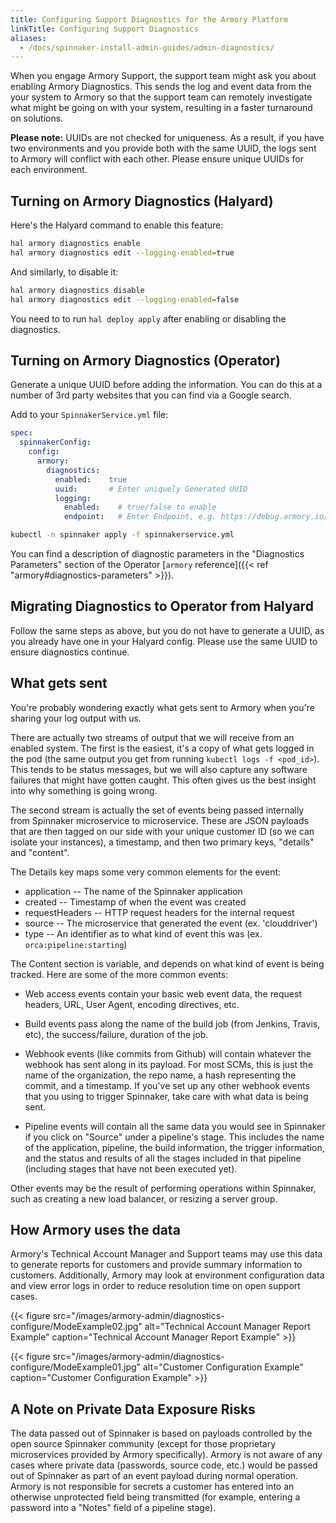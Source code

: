 ```yaml
---
title: Configuring Support Diagnostics for the Armory Platform
linkTitle: Configuring Support Diagnostics
aliases:
  - /docs/spinnaker-install-admin-guides/admin-diagnostics/
---
```


When you engage Armory Support, the support team might ask you about enabling Armory Diagnostics.  This sends the log and event data from the your system to Armory so that the support team can remotely investigate what might be going on with your system, resulting in a faster turnaround on solutions.

**Please note:** UUIDs are not checked for uniqueness.  As a result, if you have two environments and you provide both with the same UUID, the logs sent to Armory will conflict with each other.  Please ensure unique UUIDs for each environment.  

## Turning on Armory Diagnostics (Halyard)

Here's the Halyard command to enable this feature:

```bash
hal armory diagnostics enable
hal armory diagnostics edit --logging-enabled=true
```

And similarly, to disable it:

```bash
hal armory diagnostics disable
hal armory diagnostics edit --logging-enabled=false
```

You need to  to run `hal deploy apply` after enabling or disabling the diagnostics.

## Turning on Armory Diagnostics (Operator)
Generate a unique UUID before adding the information.  You can do this at a number of 3rd party websites that you can find via a Google search.

Add to your `SpinnakerService.yml` file:

```yaml
spec:
  spinnakerConfig:
    config:
      armory:
        diagnostics:
          enabled:    true
          uuid:       # Enter uniquely Generated UUID
          logging:
            enabled:    # true/false to enable
            endpoint:   # Enter Endpoint, e.g. https://debug.armory.io/v1/logs
```

```bash
kubectl -n spinnaker apply -f spinnakerservice.yml
```

You can find a description of diagnostic parameters in the "Diagnostics Parameters" section of the Operator [`armory` reference]({{< ref "armory#diagnostics-parameters" >}}).

## Migrating Diagnostics to Operator from Halyard

Follow the same steps as above, but you do not have to generate a UUID, as you already have one in your Halyard config.  Please use the same UUID to ensure diagnostics continue.

## What gets sent

You're probably wondering exactly what gets sent to Armory when you're sharing
your log output with us.

There are actually two streams of output that we will receive from an enabled
system.  The first is the easiest, it's a copy of what gets logged in the
pod (the same output you get from running `kubectl logs -f <pod_id>`).  This
tends to be status messages, but we will also capture any software failures
that might have gotten caught.  This often gives us the best insight into
why something is going wrong.

The second stream is actually the set of events being passed internally from
Spinnaker microservice to microservice.  These are JSON payloads that are
then tagged on our side with your unique customer ID (so we can isolate your
instances), a timestamp, and then two primary keys, "details" and "content".

The Details key maps some very common elements for the event:

* application -- The name of the Spinnaker application
* created -- Timestamp of when the event was created
* requestHeaders -- HTTP request headers for the internal request
* source -- The microservice that generated the event (ex. 'clouddriver')
* type -- An identifier as to what kind of event this was (ex. `orca:pipeline:starting`)

The Content section is variable, and depends on what kind of event is being
tracked.  Here are some of the more common events:

* Web access events contain your basic web event data, the request
headers, URL, User Agent, encoding directives, etc.

* Build events pass along the name of the build job (from Jenkins, Travis, etc),
the success/failure, duration of the job.

* Webhook events (like commits from Github) will contain whatever the webhook has sent along in its payload.  For most SCMs, this is just the name of the organization, the repo name, a hash representing the commit, and a timestamp.  If you've set up any other webhook events that you using to trigger Spinnaker, take care with what data is being sent.

* Pipeline events will contain all the same data you would see in Spinnaker if
you click on "Source" under a pipeline's stage.  This includes the name of
the application, pipeline, the build information, the trigger information,
and the status and results of all the stages included in that pipeline
(including stages that have not been executed yet).

Other events may be the result of performing operations within Spinnaker,
such as creating a new load balancer, or resizing a server group.

## How Armory uses the data

Armory's Technical Account Manager and Support teams may use this data to generate reports for customers and provide summary information to customers. Additionally, Armory may look at environment configuration data and view error logs in order to reduce resolution time on open support cases.

{{< figure src="/images/armory-admin/diagnostics-configure/ModeExample02.jpg" alt="Technical Account Manager Report Example" caption="Technical Account Manager Report Example" >}}

{{< figure src="/images/armory-admin/diagnostics-configure/ModeExample01.jpg" alt="Customer Configuration Example" caption="Customer Configuration Example" >}}

## A Note on Private Data Exposure Risks

The data passed out of Spinnaker is based on payloads controlled by the
open source Spinnaker community (except for those proprietary microservices
provided by Armory specifically).  Armory is not aware of any cases where
private data (passwords, source code, etc.) would be passed out of Spinnaker
as part of an event payload during normal operation.  Armory is not responsible
for secrets a customer has entered into an otherwise unprotected field being
transmitted (for example, entering a password into a "Notes" field of a
pipeline stage).
